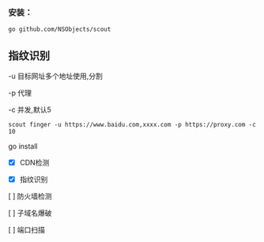 
### 安装：
```
go github.com/NSObjects/scout
```

## 指纹识别

-u 目标网址多个地址使用,分割

-p 代理

-c 并发,默认5

```
scout finger -u https://www.baidu.com,xxxx.com -p https://proxy.com -c 10
```

go install 

- [x]  CDN检测

- [x]  指纹识别

[ ] 防火墙检测

[ ] 子域名爆破

[ ] 端口扫描
